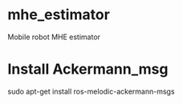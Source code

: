 # mhe_estimator
Mobile robot MHE estimator

# Install Ackermann_msg
sudo apt-get install ros-melodic-ackermann-msgs